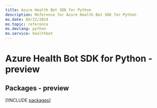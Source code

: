 ```yaml
---
title: Azure Health Bot SDK for Python
description: Reference for Azure Health Bot SDK for Python
ms.date: 04/22/2024
ms.topic: reference
ms.devlang: python
ms.service: healthbot
---
```

# Azure Health Bot SDK for Python - preview
## Packages - preview
[!INCLUDE [packages](health-bot-index.md)]